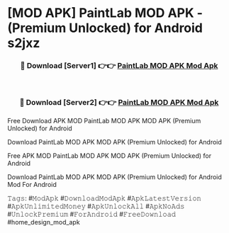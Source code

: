 # [MOD APK] PaintLab MOD APK - (Premium Unlocked) for Android s2jxz



<div align="center">
<h3>🔴 Download [Server1] 👉👉 <a href="https://momento.my/?title=PaintLab_MOD_APK">PaintLab MOD APK Mod Apk</a></h3><br>

<h3>🔴 Download [Server2] 👉👉 <a href="https://momento.my/?title=PaintLab_MOD_APK">PaintLab MOD APK Mod Apk</a></h3>
</div>



Free Download APK MOD PaintLab MOD APK MOD APK (Premium Unlocked) for Android

Download PaintLab MOD APK MOD APK (Premium Unlocked) for Android

Free APK MOD PaintLab MOD APK MOD APK (Premium Unlocked) for Android

Download PaintLab MOD APK MOD APK (Premium Unlocked) for Android Mod For Android

𝚃𝚊𝚐𝚜: #𝙼𝚘𝚍𝙰𝚙𝚔 #𝙳𝚘𝚠𝚗𝚕𝚘𝚊𝚍𝙼𝚘𝚍𝙰𝚙𝚔 #𝙰𝚙𝚔𝙻𝚊𝚝𝚎𝚜𝚝𝚅𝚎𝚛𝚜𝚒𝚘𝚗 #𝙰𝚙𝚔𝚄𝚗𝚕𝚒𝚖𝚒𝚝𝚎𝚍𝙼𝚘𝚗𝚎𝚢 #𝙰𝚙𝚔𝚄𝚗𝚕𝚘𝚌𝚔𝙰𝚕𝚕 #𝙰𝚙𝚔𝙽𝚘𝙰𝚍𝚜 #𝚄𝚗𝚕𝚘𝚌𝚔𝙿𝚛𝚎𝚖𝚒𝚞𝚖 #𝙵𝚘𝚛𝙰𝚗𝚍𝚛𝚘𝚒𝚍 #𝙵𝚛𝚎𝚎𝙳𝚘𝚠𝚗𝚕𝚘𝚊𝚍 #home_design_mod_apk

